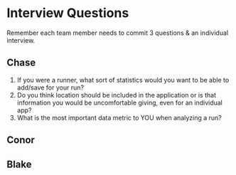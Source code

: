# Interview Questions

Remember each team member needs to commit 3 questions & an individual interview.

## Chase
1. If you were a runner, what sort of statistics would you want to be able to add/save for your run?
2. Do you think location should be included in the application or is that information you would be uncomfortable giving, even for an individual app?
3. What is the most important data metric to YOU when analyzing a run?

## Conor


## Blake
